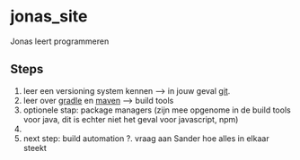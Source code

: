 # jonas_site
Jonas leert programmeren

## Steps
1. leer een versioning system kennen --> in jouw geval [git](https://git-scm.com/ "git website"). 
2. leer over [gradle](https://gradle.org/) en [maven](https://maven.apache.org/) --> build tools
3. optionele stap: package managers (zijn mee opgenome in de build tools voor java, dit is echter niet het geval voor javascript, npm)
4.
2. next step: build automation
?. vraag aan Sander hoe alles in elkaar steekt
